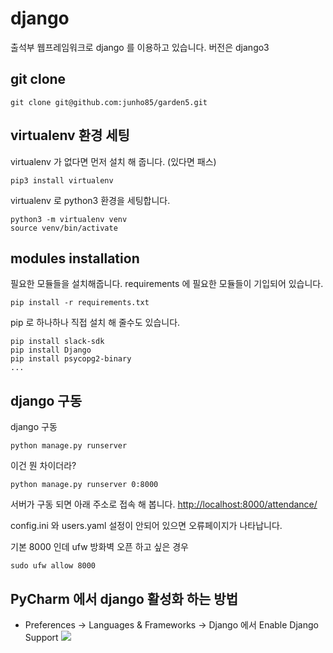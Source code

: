 # django
출석부 웹프레임워크로 django 를 이용하고 있습니다. 버전은 django3

## git clone
```
git clone git@github.com:junho85/garden5.git
```

## virtualenv 환경 세팅
virtualenv 가 없다면 먼저 설치 해 줍니다. (있다면 패스)
```
pip3 install virtualenv
```

virtualenv 로 python3 환경을 세팅합니다.
```
python3 -m virtualenv venv
source venv/bin/activate
```

## modules installation
필요한 모듈들을 설치해줍니다. requirements 에 필요한 모듈들이 기입되어 있습니다.
```
pip install -r requirements.txt
```

pip 로 하나하나 직접 설치 해 줄수도 있습니다.
```
pip install slack-sdk
pip install Django
pip install psycopg2-binary
...
```

## django 구동
django 구동
```
python manage.py runserver
```

이건 뭔 차이더라?
```
python manage.py runserver 0:8000 
```

서버가 구동 되면 아래 주소로 접속 해 봅니다.
[http://localhost:8000/attendance/](http://localhost:8000/attendance/)

config.ini 와 users.yaml 설정이 안되어 있으면 오류페이지가 나타납니다.

기본 8000 인데 ufw 방화벽 오픈 하고 싶은 경우
```
sudo ufw allow 8000
```

## PyCharm 에서 django 활성화 하는 방법
* Preferences -> Languages & Frameworks -> Django 에서 Enable Django Support
![](.02.django_images/pycharm.png)